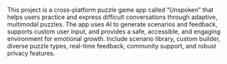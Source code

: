 <!-- Use this file to provide workspace-specific custom instructions to Copilot. For more details, visit https://code.visualstudio.com/docs/copilot/copilot-customization#_use-a-githubcopilotinstructionsmd-file -->

This project is a cross-platform puzzle game app called “Unspoken” that helps users practice and express difficult conversations through adaptive, multimodal puzzles. The app uses AI to generate scenarios and feedback, supports custom user input, and provides a safe, accessible, and engaging environment for emotional growth. Include scenario library, custom builder, diverse puzzle types, real-time feedback, community support, and robust privacy features.
